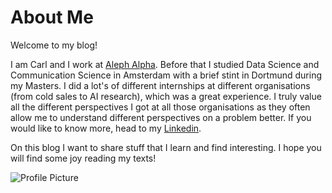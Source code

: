 # About Me


Welcome to my blog!

I am Carl and I work at [Aleph Alpha](https://app.aleph-alpha.com/). Before that I studied Data Science and Communication Science in Amsterdam with a brief stint in Dortmund during my Masters. I did a lot's of different internships at different organisations (from cold sales to AI research), which was a great experience. I truly value all the different perspectives I got at all those organisations as they often allow me to understand different perspectives on a problem better. If you would like to know more, head to my [Linkedin](https://www.linkedin.com/in/carl-philipp-s-3250b9139/).

On this blog I want to share stuff that I learn and find interesting. I hope you will find some joy reading my texts!

![Profile Picture](../assets/8a174ab7-865c-4aca-b72d-7c6b70413201.png)